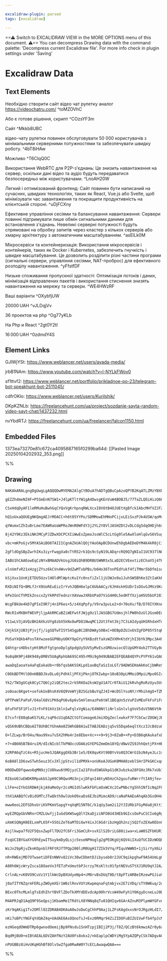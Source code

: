 ```yaml
---

excalidraw-plugin: parsed
tags: [excalidraw]

---
```

==⚠  Switch to EXCALIDRAW VIEW in the MORE OPTIONS menu of this document. ⚠== You can decompress Drawing data with the command palette: 'Decompress current Excalidraw file'. For more info check in plugin settings under 'Saving'


# Excalidraw Data

## Text Elements
Необхідно створити сайт відео чат рулетку аналог https://videochatru.com/ ^toMZOVhC

Або є готове рішення, скрипт ^COzsYF3m

Сайт ^Mkkb8UBC

відео-чату рулетки повинен обслуговувати 50 000 користувачів з мінімальними серверними потужностями та забезпечувати швидку роботу. ^4bT8iHAw

Можливо ^T6ClqQ0C

Використання WebRTC для P2P-з'єднань: Це знизить навантаження на сервер, оскільки дані відео та аудіо будуть передаватися безпосередньо між користувачами. ^LnoAH20W

Легкий і оптимізований фронтенд: Сайт повинен бути написаний на сучасних, швидких технологіях, таких як React, Vue.js або Svelte, щоб мінімізувати час завантаження та покращити продуктивність на клієнтській стороні. ^uDjFCXny

Ефективне управління сесіями та балансування навантаження: Сервери повинні підтримувати лише обмін сигнальними даними для встановлення з'єднань. Невеликі серверні потужності будуть спрямовані на обробку запитів через кластер з кількох серверів або хмарну архітектуру з автоматичним масштабуванням. ^asElLk0M

Мікросервіси та контейнеризація: Використання мікросервісів і контейнерів, таких як Docker і Kubernetes, забезпечить гнучкість і швидке масштабування. Це дозволить розділити різні частини програми (сигнальні сервери, управління сесіями, NAT-проброс) для ефективного розподілу навантаження. ^yFfstfDF

Низьке споживання пропускної здатності: Оптимізація потоків і даних, мінімізація відправлених пакетів і використання стиснення знизять навантаження на мережу та сервери. ^WE4HWzRF

Ваші варіанти ^OXybfjUW

20000 UAH ^vJLDqjVv

36 проектов на php ^Og77yKLb

На Php и React  ^2gt0Y2tI

16 000 UAH ^0zdmdY4S

## Element Links
GJlWjYSt: https://www.weblancer.net/users/avada-media/

jrbB1NAm: https://www.youtube.com/watch?v=l-NYLkFWoy0

sf1ttvf2: https://www.weblancer.net/portfolio/prikladnoe-po-23/telegram-bot-speakhunt-bot-2511045/

cdfrOKlo: https://www.weblancer.net/users/Kurilshik/

DKpKZNLb: https://freelancehunt.com/ua/project/sozdanie-sayta-random-video-sayt-chat/1437232.html

nvYbdRTJ: https://freelancehunt.com/ua/freelancer/falcon1150.html

## Embedded Files
1373ea73270e81c672ca4095887165f0299ba64d: [[Pasted Image 20250104202932_353.png]]

%%
## Drawing
```compressed-json
N4KAkARALgngDgUwgLgAQQQDwMYEMA2AlgCYBOuA7hADTgQBuCpAzoQPYB2KqATLZMzYBXUtiRoIACyhQ4zZAHoFAc0JRJQgEYA6bGwC2CgF7N6hbEcK4OCtptbErHALRY8RMpWdx8Q1TdIEfARcZgRmBShcZQUebQB2bQAWGjoghH0EDihmbgBtcDBQMBKIEm4IAHEAKXwAdQArAE0AZShUkshYRAqMzQRiYlxNYI7SzG5nJIAGAFZtADYAZh5p

gEZZhdmeNZ4F+P5SmEnN7SW1+J4lpKTltYW1gA4DwsgKEnVuW4BOBJ5/77TaZLQELHizQ6QSQIQjKaTceKPabab6XNZLeJJWZrC5rb6QiDWZSjNDTAnMKCkNgAawQAGE2Pg2KQKpTrMw4LhAtkxpBNLhsNTlFShBxiAymSyJGyOByuVl2gSAGaEfD4NowEnoQQeXkQClU2l1D6Sbh8V76yk0hAarX6xnlAkiuEccK5NBrAlsTnYNTHD1AgnC4RwA

CSxHdqDyAF1leRMuHuBwhGqCYQxVgKrhpnqRWLXcxI8VOtB4OJUEtXgBfckIAbcMHfVZJFZki2MFjsLhoHhJfHtpisTgAOU4Ym4a2ml0eaxuSwWaeYABF0lB62glQQwgTNMIxQBRYKZbKRmMEoRwIZr4gT+Lz9bfDbTLELi1EDjUirSWTyJQUf/aBQCAjNYYikNorpQAoQhhCwCi4PQuBDM4mSOLgCh6kygrrqgm74NuFrMO45YFJ0YCeq85GvNG

hQ1oUxaQOUEgNKQmgAEJrMOACC+h6t05YYPo/SDMMowEhMHoPCijxLEiSxzPJk4USW/qoM4yxnLs/zYvE2LfJs/Ylu8xCfGg2JJNojwLFOsk4o8SSPKiBLQrC8JoLpiS7N8CwLI+jlYksBJElqbYlga1oSsyrLkLKnLcoqFr8oKwaiuKjJRdKMVyvFeoqmqtoCTqjqEVaRomma5KlTasB2kVN5OsILpuhOXo+n6E6BhaKVhhG+SxhaSrxggiZoMm

qYWumxCZhIuBrLme7EAWRaUaWPRoJWnR0WFdY3j2YL2Y8VlJASHZDt2vDLCdg5dqOHDjh6szfEkPCPDscyLiuwTXtweEESWu6pYeGQKqe/UlheV44Rc84XNZlzPS8Jbvp+EjfnIigKP+FDaDAwhQFoCC6AYmO4FA2CSAA/PQAC8+DOMOTQADLUgAYnUbAwDmBJYbSu24VuCDksR+SUcpnRrNRtGHAxZR8/qSprDI9BKjwfFlr0QkDEMIxIOJCLxL

8j42Y9Kz3EkiNHJMCyPJZDwXOCPCXIiWwEsZpmoJsoWlC5cLtGg9le5AwXloHlqGvS6VSugMrZQqepJUKeZpZK0XsnFcfKqq6o1YVDr1SV4fGiZpo9pV4cFRUdXzX4khLS1FregK7UBqH3XhqDca4AmfNjfgaYZhJ6C4KrDWpXXaAMV06vrdWtY4TMGzfEsszPldnacB1FuQKdN1juWuL3NMduviWhDLquOG/YLiULUDx45H156XqTUN3tZeLok9

vbc+mKPoGjv5MYASAiBO6TAIIICgnAZkUAlQOjYAoOApBCDUnwEhDgbAEDeDYM4K4kR0jCi7s4XcUBnAchCNSDQ2RiFsFIeCHEz5ZgYW5mwbCfMr5CwICRUWkIqKdBoiULaRQJpy2wMQQaAB5AA0kyNWa10B9C1qJXWFpB7okuMkFYsx4gGxXg8ByBJVLqTWGceIWx5LL28mCJIYs3jlTMtZZyMJfbcADkFDgxIQ5lwipHVOsV5Q8h3AKROC1IpR

2gFldOgSBpZwrhIKu3iyrFwqgXa0cTtR52rk1Qs9cSyN19LADqrcRQ9Q7gNIaI1UC937lNQehIljV3zM1CeK1+LcA2oIuefMcQ8G+DJA2qw15nQnIMgc68OC3XuhWbyswHJYnNKfc+X1L4Cx3LfI8INH4Wghi/bpb8HzqPNgs0oyMvwyHRn+YBwE0FgPApBaCsEIhSJEKqZgkgUHMLfKw3mP1VmEWFmgUi4teES34VLeiIiKhLHwPQNimhHhKgAB

IABU1hCAAEowEqCzNYxBMAADVkUsgJG0iQhB9DRBUSWNRSx5LaD2ECVEextizEChaVSj4THXEbCy7lswIQWjdiXVAVlEjfHFRKyVEqnGuT9rwfS7jPHcFDuFWkYS/Gx2if9YJKUxTqsymnAJCUSx5WzpqXOupEkICLu7Y5AgqrpPtJai0zpa7NNQLYiA+Tm4es6iWNuvVAVg1KINLuw0e4pj7hNAeWYUijyaTk0akaumbzvLpdEJ9Sg7w3mgBYx0

xlnUmfvR21xHzgjZYsz6kCVn4Wvv9dZwMTxbPBs/b6Ho36TnnPEdYukf4fiTMmr5bDfm1sqqTGCFREBinTMoXKqpw0VHUUsEId5HbTAQDObA+weB4BmPpQ68R7izCVNMXp3x+R5vzmFAFUYeGi2ogSbAVI4ADrVOCkoMsmLoCXFIuAUiABaw5GaaDkQJRRIkdZ6kHjsW4CQ5Lm0epsflhjuC/HNrozEy8NibCxK7exHtHEWh9m5EVMxFUhStfq6O

kSjXxx1UnKjETDU5UzvlHOldMlWptcKu1Yc0nsfiZxl1jU3WJo9a1JuhSW5BhKe3ZtIaKkRvGqfGNM1ZiNMWu6yeq1ywdLAEIgQO0JxbCxHeGYjwhldg6hWrN10Rx7wnCCbYSJ/gWYmks6t7C/n1sBhsptQan6Qz2feD+YJJz5qRr/M5P4MaDTrDcsQVCoBE0MEIdCSC2ANAQNgKCggjBDA4IQLBzBcAwCiM4GKxADDODMFNHBJWyvOHJqTBQs4M

RXDiNIfQ+BMLfJrX9UoREuEizIrYvhJQBH6elpC6UbAACy/6JH4skHSUDrIsDGvGJMVz9KrJHpmNcfl5sUNoGcF5eYp7/jnCst5XsEXShCoRM9eluibHrE2OCGVLiewCpLMHZVlHfESAAMRrAQGDsHdHkoMaB9R5jGcYlsfNRx51YUqrcZSWj8uAmMmo9KK68e4mG5tSk764pIY5MBfKWGypEBphSNIAsUM9AuIUEkEJUg4I6jYG+IzUg3xeI1Om

kPeIGnCfVMIkZnscxZyYkRPd7ednzrXAVwwJXRbUPaO7ViG4H0L5edHTfXzjaH5U5bUF28IXHisufE5N8UWk3KZOX1g3A2ugbYqIAXBBACsIIAPhBACMIIAURBABqIIAFhBAC8IL71AgBBEEAEIggAmEF94AARBAAcILHlPMfAAMIIAThBY+oHj2Hv3qBADiIJnvPSfADCIIAbhBvex8AFwgFfUCZ/D5nqvvvADMIKgABGNasIFYZIUmpAhApc+S

WcgFBkUe4kD7gPIeI9R7j4n1P6es+5/z4XqPpfy/V9rw3pvLe2+d+70oXv/fB/D70IYXKnAoAtEIEYcsoyTU35Zl3VUqlfulDXJgKAXEiDKHOggGCCVE20V1ICgHMAID/1hEAKgG9D1D0GyFwHTCYEqQlzyWQX8AIEnx/y9z9yDzD0jxjwT2TzTwz2jxzzzwL1DyLy31QErxr3r0b2b1bw7y73OUAVP2a0pAv2Jj1FwCEDgPRXCHv3LB4LrRORQM

RWcRIxMXBHfWEVPjljpAkRMCaBZiWEFwtFJWjg9z1lJASGBG7UdmsjhlPW8hOzUl2Gsm0EuyuCeF8msVV0ex7HsnpXFSRFuGeE/yhBkLlU+wtH+1JEBxThBwh3BypVKATl1WTgyjh38RY0RzNVqiEyx2tAx1LlSVpEdQSWExrkJ09W9VJ0nHJwvEpyjGDUgFDW7gqHp0Z2Z1Z3Z00E51mG51535y0JU1qSzEeDF3dXQMGylw9VRFpR2EOjcxLGzW

V11wLV3jAVQzBH2AXkzUYg8zbX5kNx8wPD81NwqMC12Ut3fmt3kj7C3iAIdyqUHSRhdxHTd2gCn3QEAAQQf3KPQAFRBUB29fdY9fd49vd6Dg9AAJEG93D3D0AHkQagGPOvVPQAfhBY9cxKAcC5UIBni3iPivifi/ik9ATgSwSITo8oSU9YTr9sg78H8zRQ44FshX99B39uAfD7if9oCACKhgDQC1dwDID8AmTYD4DH0b9kDXRSA0CrjShmRYR0xs

CHjkSXjUB3jPjvjfj/igSQTwTISYS4SgpBC2BhDWAyS0BxC+0EBpDZUJx6VZgFDP05Y5tqRqR4UABVNiVbElaeXQ3A/Qj1VYbQFeecMYxyU9ekoxHEQEWw/4ewm7JwvDZJNAG4RYCVHyFsI+PNI+L7EjAIv7DxCjLIiOUI9AUHCIyHIJaHUJWHJjBIhHE1WJHHJ1YqNIpJW1K1HI1I/HETAoiTApVSEomTCnQNPY6nGoiQOopnFnNnDnLnHnPnAX

PUSaYXQkb4PosTAYwzeeGGPNbyUOKY9pGYyY9XBzdtfaXsWZVXM+KtdYjhI3bYk3Mpc3A49tK3G3U4vtP+RcoAm4jcbzL/KUwAQhBKD4SJ8vyfzlQb9STH8KSX8398AP8SUNtuSWSEAQC9QOwID3AYLZsX0+SkCUChSlMo0MDxSOBJTcCJBvzc9+CtSdTRDuADT7dXRjTvsPUzSLSZt0AkhNBkVHhCBEVWc1tpQ9DVFtsbEUQzEl1HYXp5xLCzt0

Q4htgrsHDbstyHt8MzFfgtgnoDplgXpdgUy5UV5yMvEszGM8zwiocQlUpGMY4ok2TTVGy8d7VC58NeNVVqpkdBMbKIACd3VCiScOy/VSgA0ryFMac5ZByGiRzmixz2jJyhc6lcAuJ5zIxnywgoY/TxV7gJjbNxlNzVcpiNcAxVzmx7g9dllXcJC+QG175/LIAdl1joYjj7y7dIt+1HccLndh03zNiPzCL0BqC/dnAt9G8GDd8M9oSfiU9w9gTUAA

9o8q8K9Pj48K948y8M8V5UAgRphUA69SC495rM9i9g949UBAB2EFQEAB4QYPcPYPY61vQAGRBw8U9jqU8AAdDgaPb3JPX4pPW6+61AYa2PCvQANhBI849QSvrY9M9DrM9/dvcDroTvdi9tqV8AT48U9Q898k8A8viK9tBfzESKhurfdeqy9+qd968hqRqxrw8Jr/cpqZqfj4alq1rVr1rNrfqFrdr9qjrTrzrLqq8bq7ryDXr3rPrSbfqAbfcgaQ

awaDqIaoaYa4aFqEakaUb+r0bfqsbAKSSKLpd1aoBqTaSzIoLGT/9ADWSEKmAkKoCjbWReSLRECohMLhSndIAxSsD8AcaJA8aCbfr6Dia69SakbybKbqbZq6aPYGagQmbU8trWa9rDqTqzqLrrqhaY8BbXqk6fr/rAbY9gaM9QbwbIbobYaQ7EbkbUaVbMbSKhCRC9SNi7j3wjS/DTT5DOkIUlCKhkUFg6R8AABHAARWmCdO0JdIZLZLUXWFsOBD

C0OkBDTMtlO0nHBBDJkvDLu0jPdhkljPFXjPknjOTKIwbp+10oB30pLMMoiOMpiLMpo0SIrKRxSNcscoyN4AbKrNyLHxbI8rbJ9U7K6lkx7LPD7IXQHIZyHMaNHNaPHI6KnNUyHjYjitfWaqXO6VWGfEOxeksxzQrHkrAMLV3I9JBANjxGtkKs81uJKogABgvPKvk0qtbVfjvJOPqskMasuMdpfNaprrIe/yRMABwQX3P6qvFPRPbGqU3h/hwR33

Yk2/TW3gUCqk8CyC7Q6Cy2iQE2tec2rk5R6Oa2ksW2gU1A7Cr0TAiU12kRvhgRoRzUyu3UsQofMhuu2i2Qhi5uj9JiiARmDBLiRFVYOobi10ke7bEEZITYWcGSDNHES4cSvpZEOw67RwlewVRSvNRYPEPRGSE2XtPek09yekoIlakIuIiAU+gsxKejYsnM0szVSyys5y3HGswbdHey5+mp6sq9Zs/Ij+4nSTby0o0pahiAaowB9AYK4cpolotoic

zo0oac6Kget+sefokUxBhsK4V6Q9VeWYjB2SGzbBuYqZJ4I+WcDSlYsoNY/rMhih4gO+TZM3UoKquh2qhhs405Jqlhdhs8ksLhioQAJBAU8NrI7QaVTUA6hgJ0VkU6RUBQ8q9QTUAAAFHgGF5wA6gAcleIj2byurQEADIQP4g626g6tPK61AFvBa8PUGv6nE6FlvZOt6166gJ6sWuvYPHm32iF5vYPdfGgqPXOzPCvUPYPKPf3XlivWPQlmGpPb3

UPTPeWlPaPaF/O4al68ViPK6qPU6v6p6v5mVlmnazPe6tWl1BEqUn5zVuPZvMEoFkFsFiFqF2F+FxFlFtF8PDF1AbFw6vFglolqV5vMlilz16l96iEhlplq6llyV86jlovbl3l/l1AQV0PYV0V16iVr19PWV2NmWsWpN5V1V4PP6iOrV7a0vPVyR4C8k7W3WiCukg23/TRoAuCtkxCzklCrRtCm2/k+2gxhuIx/CkxzqiAY15ms16F4FzQUF8FyF

6FuFhF5F1FlvJ1rFnF91kVz1kln1wFqlxVgNia/E4N0NtliNrlsGnlvlgVoV5dsV5N6VtN+VzNpVp1nNvNk17VotlPfVv7Miqu8sd5ph+urJ+ipuqbFuqZuWIQJcBoFmOkAADQ4GOGdPkWHqgwCZti2BcxuBmBsSxDSsgCMUOjiEw9nD7H5WCcMgUqjNQF0jiFpSeh0VZVBBnt8L/YyfTKVWCOPvKaKciL5FKdMpLPMto1Y2SItTqdsvSMaazOsu

E7cvfrE08q6aKS7LKL/sqP6cU1qOAZCtGfComage6JmiXDgZeclxwkxF7F7CbCw/ZOGWjJBHQYmVwbxH+CnHMxI9WJPLObWWNyoZuZoYt1vOsmt0uHOFnEfPgdeZ+TaruM+YkEAGwQb3dvX27PVAdl33WEu64PA6n45vFPRLwAERA0bSXgTQ80BiK89hr/bxrBWV8W9oSZWsvEuN2K9S9o9brA86WOBi6UaU9A9UBY9vdA9I9D9g9QTWuevM9fbu

vQS69UBhCBQoAIT8UhBCYGhmAm8ZSWhGB8A1wITABJEADzjq5vS5Dqa6eqltXcz3JcBdzuGqhMz227IO+rRvjbr3T3j3Orj0Japbryr2D1eNJejxDeD0S7j2T193Orffx0Nb7di/i+y6S4mtS9Ooy5Jdh7y9B96/DyK9QBK++rJoq+FYz2q9q9uvq7Buj0a8z2a664hI6/G56764G47yG5G9Btp8m+m5CBy3m8W+0GW9W6j3W6CC29QF2/9324us

O+lZLwp/BrO4u/Nau99xu7u5X2hMe4r2e8Ebe+Xc+++9+9j3+8ZaB++Py+D3B6qKAukafxDTAppMrf1sUcNpgNgvgrUabdrbgNbZ0fbcFIdoQa9W7YIqROh4S7h5S/T0R8y+J9QFR4K4x+K8oJx/K4psq4J8zxq4oKj4a6a5a+p8Vtp96/6990G+G4hJZ669QDZ5m859QAW6W5W4hv5426F5F7F8R6O+l9O+9fO99YV6V/u9V99ye5e614+7Bq+5

+7+4B6N5B7B4ru1M/dIcNIcblTkPNOccUOA6zGYEPGZmmDm18YQ/dNwVZS9JhhQetjPX+HEoo69NDNibkucMUqbASANhsX8lZV2HpOIxX58qDgzL0trLZkCmHHc+jDnKZ8dr6IaapnfUk4P0xOgAiTq00gDuUZOn9Yor/wgB+U+mAzWnMM1AZhVwGEVSZoxGgaEh9wBnFhn70Sp8xZIKHe4Hmls6ZVbOOVEVLsHnDYhtgxDU8u+VKqedrmvZa8tV

X2RPA6qTzC4s+R5jucHeSJQAKggOXb3Br1e5/EK8qvKVt90BYvVo8Q3CWrG1bzN4yeJLc1sSy75y9QSxXFOqnkT6jVzqT1aEmHljyp5jqIdARkCUpqc0Y8KedvAfl5pfUw2fNa1tC3jymtI88eGvICxnaOsrq2gVAD7l+ICNGWT1TdqnXZbp1RacedlnGwTYx5VewNSPuyypYB40a/uPfFLRq6x4Y6xeJNkdS+4U9euSeQ6hq13a+5uuSQrEvtQb

6oBA8l1D6swSTwh5euz3CvJXljpStvil1dPMXk+onUKeAJUGoK0MHA0zeblSHrIPkGKCxqqAFQUnjUFnVzWmg7QTnTBr+49B4eAwUOxXYmCKW5gmlpYLK7WCUh9gxwc4JTyuCA87g6PJ4O8FJ0/Bvgm1kEIBY/Ewh5rCIXOyiExDvccQ35uy1aHhtUhmdDIWe0JbR4chx1PIX60KEB4ShafNPBUKqHrUq8tQ16rHUZbMtmh/rV6jHQ6FdDM8PQpv

H0ODwDDfqwwo6qMN9zjCU8kwu6tMOjyzCIa21FUsdSWGUkpG1dK3ubzka28FGHzJRk7xUb1tTaHJZCu720alBdGHbULl2zwqB8KgcghQcP2UGqDQhuw6FvsOzqjddBBI04fyKMFetSW3fFUtcPep+17h31R4XdWeGvD/c7wz4YnX8E/CM8E7fPMEMBG+sQR6LaIbEO9zxDoRFg2ERjTSHlDY2iI7IUnlyEkt8hYNDEcUMbylCcR+1SoeK2qEEi48

RI6oU0JaEWDKRMpakbSJpH9C9RQwnMU3njxjDFqnI46tyN5HzCh2goufuRWrrftIA9jfev+zX6AcXGrdCQDABZhKgKQSoJcCzAP6fMj+9CWwrcAUjTA+kZiA2GcSMRwxb+S9OJlgwgAuFyOzwBIOKnOBJkwQX/Ecd/WY6ZlABBlcIsU21RFkeO4Aq+uWSgG30hOSAvjHWR4xNMYB/4lAZGFk7tl5OP9bshVRU6BU1O9REZmA3GaQMoqWYRcfGk0w

LlFm+oIYkGSRDW4jkjA9aMeOyr2csMGIdSlwKkFbFLmOxWCXc2CwPNbcYg5hhINfIcNq2FQbhsHihK3sC8Hw80RtQK7Z4xqqeKWoADEQIbmgAHb/Nzhp1PiZu2DxaD9q7LYSb11EkUj48pfMbl1yeps8lwfWUgHD2eT9BSAkEcIBCSlrytYaHrLwY10Zbvc4eNPP4pdR5FzDrRoJaIdiyeqh5fcB1RPAI2XZo0DqfLIKRnixK4t2WTXdPLdQe4d5

thX1AABQfCvBidGMTcJTwQkthOwlUokO9xaDs6EJbiMimcAD9/caNaPAAEoAhqAb3GsOH4d4o8IU4amFMbzGC7RpgpYePjdroAeJikgWspMOFM0RJYklPJJOkmoBZJWreSbxMqmDSVJcPdSd7k0ltCdJrPKboZOwjGT2WpkpgBZOYBWTpaBdYvHZPDwOTlJy7dli5M7EeSFh3kv4n5IClF8PWIUsKfd0inhsYpo1IamjXbyJSM8KUn0TzXDatCsp

mww0eoL2EFSDhxUriKVPKmVSapgY+qXqM15NT6C/k1qUy3am2i12YJIURb1FGyMda8jKttIObZ1sXeYydRpTI94IFve+jDUbhRdq9SIA/U+aW9SGlCS0eK0saRNLMFTTfmg7QFgpM5kCSY6ak3matL2rrTy+BkoySZIJjmTq0h0vOjLVsnLt7JxeRyVdNQA3S3JXYzyQ9Ihb+TApr0/ye9JXyfToptQn6fFP+m6tAZqUr4RlKdHZTIZxo5OoVPup

wyEZRQpGbVNRnrCMZLUwfjjIuGdSKWSwgQlY2kaDjziNFO8U43HEb9GIcsOoPuCSCIo6gRgdFBhMHrwdlxfFU7L2BtiTh9E/wEot5E9RGIsQ0TO/rJQjIJMyOiIExI+CehPR9odHLSgiByb/8j6T4k+i+M47kNuOeqXjl+K1Q/jBOKOWAQ0zI4OUHUL9JssgOk7gS0B3TBTr0285wT+yQzdTkhIIEoTIq0aXTkPEqAUCEqeE23BcFWa8YNyJErKj

uXmKSQNgH8EELxmPL65F+55OiZeT6aMTDi6wY4ixJC6GdribzHgQh2nzjSQ2fxZEXw0EbnCB+0JCvPiUjyAB1EEOqStY88ItAIADwQBHul0zxSToWP1RXpLNZY59W+JCshU9WoKQzgS5faEmN1rxUKkaT7c4XHhlbk1gReLUEtrzxn2ibRJ1JNn9QrxPVc6YM7qSsK9xwK68CC4an9WQWAtUF6CuvFgpwVl58FqAIheHzoVDcce3xRlqpOoVU9aF

Asjlkwpa7fU2F5QsxZwpFl7DU2fC6Fri3GmCLR+svX1lS2OriLG80iiwa+xLaW8SZFbKUR1Rrayj0AqjGmW7xiXQAVRkANUT707YszjGbMz3AoqUVIKFh8UtBRgt9zYLQpOisWuUMIXEKrFFC0xXDz8EjdOa4vKxYwu2GhDmF3XVhYoocVw8nFckjQa4tDECKhFPi9dmDX8XisJF5omRX2IX4Rc7GUhZOQByESWkKgEiSDjAE0BKgGgdpHxnBwEj

FzqUCIBYGaXYG9hEywITSuykmDyQLsjc5eseNPHoglg2gPEOKgUj6QV4iIXuQfUCIDzWOQ89jiPNAFlMCmEA78VUWgF/i9QcAxecBKhWjxskG8zppBOkzQTFOsEnAUFUPn4CxmEDU+V0RnK4BEUV8nCdQP1iYhvI5nYiZg2fnjIWBFwBGC9AYHuY3OxVDzpQ34H/1BB9zEBaIPAWUCwuNEqJd80zwAl2WC1LEt6xTzCM+2XzUVeKppHB4pVoS4me

WzJn29pRjvZknKOpnblFRFtRJfTPQp200lzM0UgH17ZIk5VYq/PIquVWWN5+1jSirYyX6LKxxyy1xngNCq4qiBB/AZoh1LmogUQLYEtPsERC0pWU4ldELBjMQtgtEJsT1KeKnpeldIj0VdBPU9Tf8JwITBINZBbDvxAQh5Q+v8vqbhwDKmgCtcCo/Ggqp5VTX8XPP/Ewr6y4nFea5TAmDzRSXlKCf6l/oYrVOECqZqQNwDVASVrDMlf7DnCvR5wF

nR+RWEejMD7OTwaetiDFEnNWVv82iVc38wCDbmtDJibyseb8r2JUC9qikpghwF9AS4UmLgG4DaYBmVGSeCJ1pAVBgcS4JIG+rfW8gZ5L6riEuF/W/qv1kAfCpkAMrxAuIYGsDRAEohVhZ4FoYDeWF7iMVJx6ADgPQCaCaBiAoLEdXso1jCRtYYkEueRxWAvLDsVkTcdPVpRRrjCZwZePyg2D/Abg9kVesKjsjKVek2IHyO9jBDbMpAd4zDrYSI47

A80h6WjcWryZsca18OaeVx3fETzPxUmutbPJcrzy7KsKltc01fptNEVuSTtXJ1RU9qYJ2A/tQKrPmEqpEFA7TDoT0wGZcJUMG4M+GmCOQ0GGzc6I5AXWvyLoewPsOCBc5rqf5cy9lf/K847qfON5D1PsgC7Agl4vGZ5v/A4KxZAgQQUCAgCSwj40sCgOLEltuQZaCAiBHECvG0BdYesgqtlf8mGyAo70o2SWOvxWUDl8s+gYgE0CSAtAlxvFQ5R6

CrlnAL+vK0VO9CuVz1Y1lkWcDpBXUdyeNp4+cM8rvBsDUqT0D/t8pFTzARBeIRzewPGJiaVUVUZ8fmVHnREwBkmsstJv6aQqG10Khec2oQGtrJO7aj0JvO7W+Ve1Rm+CQOpIHnzCQjMUdVQLwn7BHN1kNctSs7TuapkMwQ9P0kuWVp/NnEv+Vut2Jcrd1vncLSFg7kGxZIR6nCZINK2aqkS9wQAPQEq1HHXaU8YyrsdCwPHUCAJ1E7tapbXNOXIc

j0afITYNZqrmFERLyZWOymXEr1W0zlRnvVUYzKwpmqnaFqtmbjvx2E7iVDq/sTY0W6uq/2q/JDZvwkD0BqgjMJcF3QaD4p6ArWt0oRrM5xBVg9wecI+EuB5oeNgZETZZAPSLw75+wcbfhgxDIhrgjmleDJCBBtyFt1uF5dbhW0yQUOh0Dbfk3CQgDCyJlOTQdsqZzp61ymxtedqAnqaQJWSUTEiryRdr9ND2wzbvMxWC6ygQ6iRJ9pTQehXo64/4

BExc0ThcMLmlgTsEdhIhrYBVFlZDoTkXMYdDEvdcAp90hrVcsW49eFyh1Y6KgyDcneLuJ0D7Vq0wCnRLoGhEzyw1sF5XTu2AM7HY4WNVZKLZ1RKOd8o13kqMNXJKIAqSpmS9v95ajLVo+sXZTsCIfsnV+pF1dRV/Z0V5dNW1xhImUA6IYAUiYDNrv8Y9hRiyTa3NokcjdoZwu4yYE8F7C2FhB/+23XbrI4M76UNwA3Zxo2BggPdiQPsOKj7BLpfI

M4APRJqD1AqQ9F9SeQpsj1KbamMe1TRdtLX8YNNq8qTu01QHIqv6GArAZnuM3PlpmWYGFvnqM7dIwQOwEQYRj1VWdyOZxMiR5u7TWQQQ3kCzt/KKobqoiZVTlcpyAV+cDkL0WjmjtYYY75D7uPtvOHil6ififrOAJIF53IC5FEgfQwP0MP7UqWJhsw/02n0NhDYEqE2JuMcizAmNU+iUXrQ9jVsN9uq9Ktzp30OH99Auw/c7UyVSkrDaNGw8YdMM

zKr9qAKig1Tv2OMll02ZDRAB4DKAoA0wJoDwCgChhP9Aaj1LZFsKAgdxxsNrOJRgzHLdI7/IEOcFZRnFHle6L0i+FmS9JrYTHb2COMc6LAQFrYQ9E9GBD9yWO4mgFcAPwMlNZNsRcJGCqO1WUrt5B0Tmpsu00G2168nTU7VT1k5t55ROHVUTYM4SODM0Hutwe2hQxlgjkJYpsAB0WFK9i67RNcGXheGIdchgLdDvomAK29qhj+N5F0hd7xB6OjiQ

nKi7oBPcYNGFqYdQAZ4q+UAdAE6AsOQnoTsJ+Exz0RMqr94ZiZIDOFuBIZU1VwFfb4fpJcMAjDbM2gku1UtsGZGFU1REeF1SkoTsLdE+z1m5ImL9cc6uikZ/bL9G67q8AGDEJBwA4AbQF+LesKDQBoQmQFkiaUOAMAisFANiOPPmMvqlQGpzU2MD30iB4ooYNcPoDaBlrh5O27U9gF1MKh9TGQFU3McvrEGFT5p0gHqYNMswTt0es0xaeyBWnDTs

ezHGeqdOWmDTRp6gwnodOemijBp9FNsdu1SnHTzpjIBIj2P3j/T8Z/QCzBt6kmwzAZr0y6acNa1Yz4Z704iQpMenszEZjIOKfAJcQnTbANnCEHSUpnAzGQfcGKGrNUg6zSELMDWaoBZnUzbZ2s8iiHpJxtTREKkGqEg6uJHwsZONbcGsIV7BsT6RkPgCaANhnsITKuS2G93W4FTRgNgAYElOTECAi3ZVPShMwbAFCOpss96ajPzMxMdBsUNqeFAk

BqdMjBU0+eIBtAEAL6DVZAHfNzY2AU0Fs8okx2/nkEaplpCWDYiMg5YpAZQPyCSk7ADgvAC4BCUQsQlkQswKqXqGELKAUwXICoLBfgtXAyQvAeSKhbIsrUvSWFi83GYVDBnaQiZiApwHioik95CAYQhmGQQeIDzpQLIMBedUy6baRAb88kZv0lh4NAlshnjDrqSWLzdgLLDlmYAtB8KcAf84Bfwo6wQLhIHLIQEYDIo9zPWCC1/iHphBggOljeI+

nPUGBBz8iHvUKqHGhBf8OlvSwZfga0RwAW0Y7cECLAwaqwQAA===
```
%%